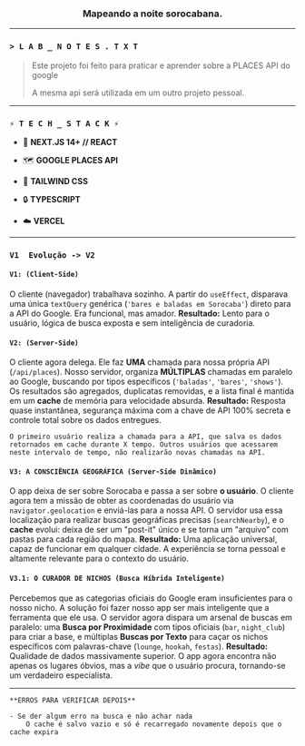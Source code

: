 <div align="center">

### Mapeando a noite sorocabana.

</div>

---

### `> L A B _ N O T E S . T X T`

> Este projeto foi feito para praticar e aprender sobre a PLACES API do google
>
> A mesma api será utilizada em um outro projeto pessoal.

---

### `⚡ T E C H _ S T A C K ⚡`

- 🚀 **NEXT.JS 14+ // REACT**

- 🗺️ **GOOGLE PLACES API**

- 🎨 **TAILWIND CSS**

- 🔒 **TYPESCRIPT**

- ☁️ **VERCEL**

---

### `V1  Evolução -> V2`

#### `V1: (Client-Side)`

O cliente (navegador) trabalhava sozinho. A partir do `useEffect`, disparava uma única `textQuery` genérica (`'bares e baladas em Sorocaba'`) direto para a API do Google. Era funcional, mas amador. **Resultado:** Lento para o usuário, lógica de busca exposta e sem inteligência de curadoria.

#### `V2: (Server-Side)`

O cliente agora delega. Ele faz **UMA** chamada para nossa própria API (`/api/places`). Nosso servidor, organiza **MÚLTIPLAS** chamadas em paralelo ao Google, buscando por tipos específicos (`'baladas'`, `'bares'`, `'shows'`). Os resultados são agregados, duplicatas removidas, e a lista final é mantida em um **cache** de memória para velocidade absurda. **Resultado:** Resposta quase instantânea, segurança máxima com a chave de API 100% secreta e controle total sobre os dados entregues.

    O primeiro usuário realiza a chamada para a API, que salva os dados retornados em cache durante X tempo. Outros usuários que acessarem neste intervalo de tempo, não realizarão novas chamadas na API.

#### `V3: A CONSCIÊNCIA GEOGRÁFICA (Server-Side Dinâmico)`

O app deixa de ser sobre Sorocaba e passa a ser sobre **o usuário**. O cliente agora tem a missão de obter as coordenadas do usuário via `navigator.geolocation` e enviá-las para a nossa API. O servidor usa essa localização para realizar buscas geográficas precisas (`searchNearby`), e o **cache** evolui: deixa de ser um "post-it" único e se torna um "arquivo" com pastas para cada região do mapa. **Resultado:** Uma aplicação universal, capaz de funcionar em qualquer cidade. A experiência se torna pessoal e altamente relevante para o contexto do usuário.

#### `V3.1: O CURADOR DE NICHOS (Busca Híbrida Inteligente)`

Percebemos que as categorias oficiais do Google eram insuficientes para o nosso nicho. A solução foi fazer nosso app ser mais inteligente que a ferramenta que ele usa. O servidor agora dispara um arsenal de buscas em paralelo: uma **Busca por Proximidade** com tipos oficiais (`bar`, `night_club`) para criar a base, e múltiplas **Buscas por Texto** para caçar os nichos específicos com palavras-chave (`lounge`, `hookah`, `festas`). **Resultado:** Qualidade de dados massivamente superior. O app agora encontra não apenas os lugares óbvios, mas a _vibe_ que o usuário procura, tornando-se um verdadeiro especialista.

---

```
**ERROS PARA VERIFICAR DEPOIS**

- Se der algum erro na busca e não achar nada
    O cache é salvo vazio e só é recarregado novamente depois que o cache expira

```
